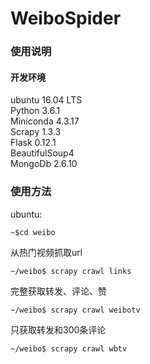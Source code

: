 # WeiboSpider
### 使用说明
#### 开发环境
ubuntu 16.04 LTS</br>
Python 3.6.1</br>
Miniconda 4.3.17</br>
Scrapy 1.3.3</br>
Flask 0.12.1</br>
BeautifulSoup4 </br>
MongoDb 2.6.10</br>


### 使用方法
ubuntu:
<pre><code>~$cd weibo</code></pre>
从热门视频抓取url
<pre><code>~/weibo$ scrapy crawl links </code></pre>
完整获取转发、评论、赞
<pre><code>~/weibo$ scrapy crawl weibotv </code></pre>
只获取转发和300条评论
<pre><code>~/weibo$ scrapy crawl wbtv </code></pre>
